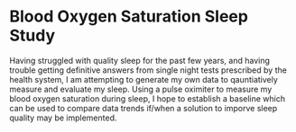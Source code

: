 # Blood Oxygen Saturation Sleep Study

Having struggled with quality sleep for the past few years, and having trouble getting definitive answers from single night tests prescribed by the health system, I am attempting to generate my own data to qauntiatively measure and evaluate my sleep. Using a pulse oximiter to measure my blood oxygen saturation during sleep, I hope to establish a baseline which can be used to compare data trends if/when a solution to imporve sleep quality may be implemented.